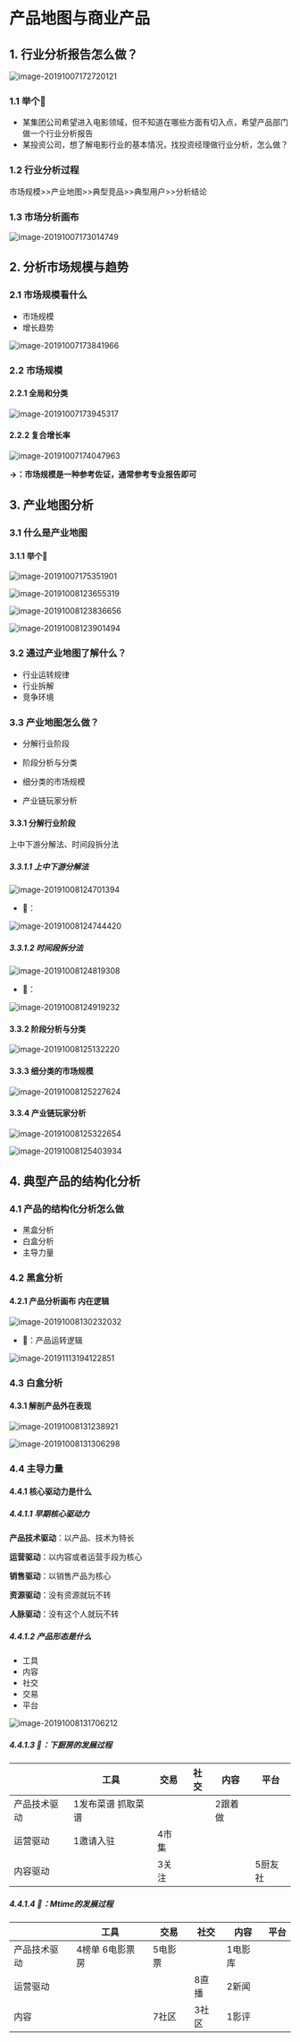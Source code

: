 # 产品地图与商业产品



## 1. 行业分析报告怎么做？

![image-20191007172720121](https://rivers19-1300325434.cos.ap-beijing.myqcloud.com/2019-10-07-092720.png)



### 1.1 举个🌰

- 某集团公司希望进入电影领域，但不知道在哪些方面有切入点，希望产品部门做一个行业分析报告
- 某投资公司，想了解电影行业的基本情况，找投资经理做行业分析，怎么做？



### 1.2 行业分析过程

市场规模>>产业地图>>典型竞品>>典型用户>>分析结论



### 1.3 市场分析画布

![image-20191007173014749](https://rivers19-1300325434.cos.ap-beijing.myqcloud.com/2019-10-07-093014.png)





## 2. 分析市场规模与趋势

### 2.1 市场规模看什么

- 市场规模
- 增长趋势

![image-20191007173841966](https://rivers19-1300325434.cos.ap-beijing.myqcloud.com/2019-10-07-093842.png)

### 2.2 市场规模

#### 2.2.1 全局和分类

![image-20191007173945317](https://rivers19-1300325434.cos.ap-beijing.myqcloud.com/2019-10-07-093945.png)

#### 2.2.2 复合增长率

![image-20191007174047963](https://rivers19-1300325434.cos.ap-beijing.myqcloud.com/2019-10-07-094048.png)



**→：市场规模是一种参考佐证，通常参考专业报告即可**



## 3. 产业地图分析

### 3.1 什么是产业地图

#### 3.1.1 举个🌰

![image-20191007175351901](https://rivers19-1300325434.cos.ap-beijing.myqcloud.com/2019-10-07-095352.png)

![image-20191008123655319](https://rivers19-1300325434.cos.ap-beijing.myqcloud.com/2019-10-08-043656.png)

![image-20191008123836656](https://rivers19-1300325434.cos.ap-beijing.myqcloud.com/2019-10-08-043836.png)

![image-20191008123901494](https://rivers19-1300325434.cos.ap-beijing.myqcloud.com/2019-10-08-043902.png)



### 3.2 通过产业地图了解什么？

- 行业运转规律
- 行业拆解
- 竞争环境



### 3.3 产业地图怎么做？

- 分解行业阶段

- 阶段分析与分类

- 细分类的市场规模

- 产业链玩家分析

#### 3.3.1 分解行业阶段

上中下游分解法、时间段拆分法

##### 3.3.1.1 上中下游分解法

![image-20191008124701394](https://rivers19-1300325434.cos.ap-beijing.myqcloud.com/2019-10-08-044701.png)

- 🌰：

![image-20191008124744420](https://rivers19-1300325434.cos.ap-beijing.myqcloud.com/2019-10-08-044745.png)



##### 3.3.1.2 时间段拆分法

![image-20191008124819308](https://rivers19-1300325434.cos.ap-beijing.myqcloud.com/2019-10-08-044819.png)

- 🌰：

![image-20191008124919232](https://rivers19-1300325434.cos.ap-beijing.myqcloud.com/2019-10-08-044919.png)



#### 3.3.2 阶段分析与分类

![image-20191008125132220](https://rivers19-1300325434.cos.ap-beijing.myqcloud.com/2019-10-08-045132.png)



#### 3.3.3 细分类的市场规模

![image-20191008125227624](https://rivers19-1300325434.cos.ap-beijing.myqcloud.com/2019-10-08-045227.png)



#### 3.3.4 产业链玩家分析

![image-20191008125322654](https://rivers19-1300325434.cos.ap-beijing.myqcloud.com/2019-10-08-045323.png)



![image-20191008125403934](https://rivers19-1300325434.cos.ap-beijing.myqcloud.com/2019-10-08-045404.png)



## 4. 典型产品的结构化分析

### 4.1 产品的结构化分析怎么做

- 黑盒分析
- 白盒分析
- 主导力量



### 4.2 黑盒分析

#### 4.2.1 产品分析画布  内在逻辑

![image-20191008130232032](https://rivers19-1300325434.cos.ap-beijing.myqcloud.com/2019-10-08-050232.png)

- 🌰：产品运转逻辑

![image-20191113194122851](https://rivers19-1300325434.cos.ap-beijing.myqcloud.com/2019-11-13-114123.png)

### 4.3 白盒分析

#### 4.3.1 解剖产品外在表现

![image-20191008131238921](https://rivers19-1300325434.cos.ap-beijing.myqcloud.com/2019-10-08-051239.png)



![image-20191008131306298](https://rivers19-1300325434.cos.ap-beijing.myqcloud.com/2019-10-08-051306.png)



### 4.4 主导力量

#### 4.4.1 核心驱动力是什么

##### 4.4.1.1 早期核心驱动力

**产品技术驱动**：以产品、技术为特长

**运营驱动**：以内容或者运营手段为核心

**销售驱动**：以销售产品为核心

**资源驱动**：没有资源就玩不转

**人脉驱动**：没有这个人就玩不转

##### 4.4.1.2 产品形态是什么

- 工具
- 内容
- 社交
- 交易
- 平台

![image-20191008131706212](https://rivers19-1300325434.cos.ap-beijing.myqcloud.com/2019-10-08-051706.png)

##### 4.4.1.3 🌰：下厨房的发展过程

|              | 工具                | 交易  | 社交 | 内容    | 平台    |
| ------------ | ------------------- | ----- | ---- | ------- | ------- |
| 产品技术驱动 | 1发布菜谱  抓取菜谱 |       |      | 2跟着做 |         |
| 运营驱动     | 1邀请入驻           | 4市集 |      |         |         |
| 内容驱动     |                     | 3关注 |      |         | 5厨友社 |



##### 4.4.1.4 🌰：Mtime的发展过程

|              | 工具              | 交易    | 社交  | 内容    | 平台 |
| ------------ | ----------------- | ------- | ----- | ------- | ---- |
| 产品技术驱动 | 4榜单   6电影票房 | 5电影票 |       | 1电影库 |      |
| 运营驱动     |                   |         | 8直播 | 2新闻   |      |
| 内容         |                   | 7社区   | 3社区 | 1影评   |      |

